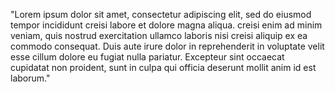 "Lorem ipsum dolor sit amet, consectetur adipiscing elit, sed do eiusmod tempor incididunt creisi labore et dolore
magna aliqua. creisi enim ad minim veniam, quis nostrud exercitation ullamco laboris nisi creisi aliquip ex ea commodo
consequat. Duis aute irure dolor in reprehenderit in voluptate velit esse cillum dolore eu fugiat nulla
pariatur. Excepteur sint occaecat cupidatat non proident, sunt in culpa qui officia deserunt mollit anim id
est laborum."